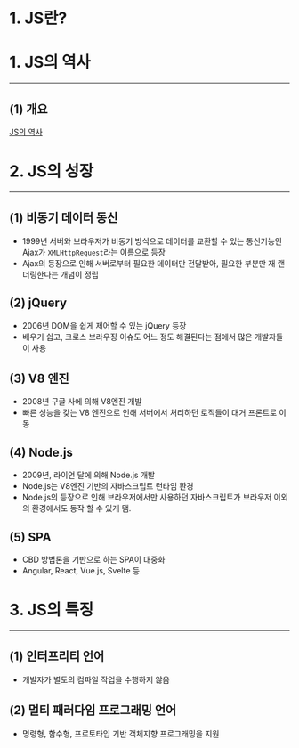 # 1. JS란?

# 1. JS의 역사

---

## (1) 개요

[JS의 역사](https://www.notion.so/3690095516514033a3456f4e0d487ea5)

# 2. JS의 성장

---

## (1) 비동기 데이터 동신

- 1999년 서버와 브라우저가 비동기 방식으로 데이터를 교환할 수 있는 통신기능인 Ajax가 `XMLHttpRequest`라는 이름으로 등장
- Ajax의 등장으로 인해 서버로부터 필요한 데이터만 전달받아, 필요한 부분만 재 랜더링한다는 개념이 정립

## (2) jQuery

- 2006년 DOM을 쉽게 제어할 수 있는 jQuery 등장
- 배우기 쉽고, 크로스 브라우징 이슈도 어느 정도 해결된다는 점에서 많은 개발자들이 사용

## (3) V8 엔진

- 2008년 구글 사에 의해 V8엔진 개발
- 빠른 성능을 갖는 V8 엔진으로 인해 서버에서 처리하던 로직들이 대거 프론트로 이동

## (4) Node.js

- 2009년, 라이언 달에 의해 Node.js 개발
- Node.js는 V8엔진 기반의 자바스크립트 런타임 환경
- Node.js의 등장으로 인해 브라우저에서만 사용하던 자바스크립트가 브라우저 이외의 환경에서도 동작 할 수 있게 됌.

## (5) SPA

- CBD 방법론을 기반으로 하는 SPA이 대중화
- Angular, React, Vue.js, Svelte 등

# 3. JS의 특징

---

## (1) 인터프리티 언어

- 개발자가 별도의 컴파일 작업을 수행하지 않음

## (2) 멀티 패러다임 프로그래밍 언어

- 명령형, 함수형, 프로토타입 기반 객체지향 프로그래밍을 지원